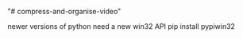 "# compress-and-organise-video" 

newer versions of python need a new win32 API
pip install pypiwin32